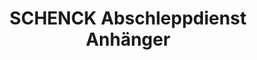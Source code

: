 ---
title: "SCHENCK Abschleppdienst Anhänger"
url: /bad-oldesloe/schenck-abschleppdienst-anhaenger/
shop: Autowerkstatt
---